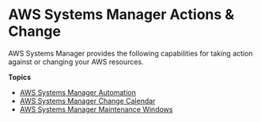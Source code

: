 # AWS Systems Manager Actions & Change<a name="systems-manager-actions-and-change"></a>

AWS Systems Manager provides the following capabilities for taking action against or changing your AWS resources\. 

**Topics**
+ [AWS Systems Manager Automation](systems-manager-automation.md)
+ [AWS Systems Manager Change Calendar](systems-manager-change-calendar.md)
+ [AWS Systems Manager Maintenance Windows](systems-manager-maintenance.md)
